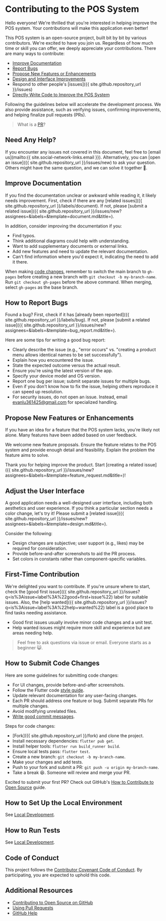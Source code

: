 # Contributing to the POS System

Hello everyone! We're thrilled that you're interested in helping improve the POS system. Your contributions will make this application even better!

This POS system is an open-source project, built bit by bit by various contributors. We're excited to have you join us. Regardless of how much time or skill you can offer, we deeply appreciate your contributions. There are many ways to contribute:

- [Improve Documentation](#improve-documentation)
- [Report Bugs](#how-to-report-bugs)
- [Propose New Features or Enhancements](#propose-new-features-or-enhancements)
- [Design and Interface Improvements](#adjust-the-user-interface)
- Respond to other people's [issues]({{ site.github.repository_url }}/issues)
- [Directly Write Code to Improve the POS System](#how-to-submit-code-changes)

Following the guidelines below will accelerate the development process. We also provide assistance, such as verifying issues, confirming improvements, and helping finalize pull requests (PRs).

> What is a [PR](https://gitbook.tw/chapters/github/pull-request.html)?

## Need Any Help?

If you encounter any issues not covered in this document, feel free to [email us](mailto:{{ site.social-network-links.email }}). Alternatively, you can [open an issue]({{ site.github.repository_url }}/issues/new) to ask your question. Others might have the same question, and we can solve it together 😬.

## Improve Documentation

If you find the documentation unclear or awkward while reading it, it likely needs improvement. First, check if there are any [related issues]({{ site.github.repository_url }}/labels/document). If not, please [submit a related issue]({{ site.github.repository_url }}/issues/new?assignees=&labels=&template=document.md&title=).

In addition, consider improving the documentation if you:

- Find typos.
- Think additional diagrams could help with understanding.
- Want to add supplementary documents or external links.
- Add new features and need to update the relevant documentation.
- Can't find information where you'd expect it, indicating the need to add it there.

When making [code changes](#how-to-submit-code-changes), remember to switch the main branch to `gh-pages` before creating a new branch with `git checkout -b my-branch-name`. Run `git checkout gh-pages` before the above command. When merging, select `gh-pages` as the base branch.

## How to Report Bugs

Found a bug? First, check if it has [already been reported]({{ site.github.repository_url }}/labels/bug). If not, please [submit a related issue]({{ site.github.repository_url }}/issues/new?assignees=&labels=&template=bug_report.md&title=).

Here are some tips for writing a good bug report:

- Clearly describe the issue (e.g., "error occurs" vs. "creating a product menu allows identical names to be set successfully").
- Explain how you encountered the issue.
- State the expected outcome versus the actual result.
- Ensure you're using the latest version of the app.
- Specify your device model and OS version.
- Report one bug per issue; submit separate issues for multiple bugs.
- Even if you don't know how to fix the issue, helping others reproduce it can speed up resolution.
- For security issues, do not open an issue. Instead, email <evanlu361425@gmail.com> for specialized handling.

## Propose New Features or Enhancements

If you have an idea for a feature that the POS system lacks, you're likely not alone. Many features have been added based on user feedback.

We welcome new feature proposals. Ensure the feature relates to the POS system and provide enough detail and feasibility. Explain the problem the feature aims to solve.

Thank you for helping improve the product. Start [creating a related issue]({{ site.github.repository_url }}/issues/new?assignees=&labels=&template=feature_request.md&title=)!

## Adjust the User Interface

A good application needs a well-designed user interface, including both aesthetics and user experience. If you think a particular section needs a color change, let's try it! Please submit a [related issue]({{ site.github.repository_url }}/issues/new?assignees=&labels=&template=design.md&title=).

Consider the following:

- Design changes are subjective; user support (e.g., likes) may be required for consideration.
- Provide before-and-after screenshots to aid the PR process.
- Set colors in constants rather than component-specific variables.

## First-Time Contribution

We're delighted you want to contribute. If you're unsure where to start, check the [good first issue]({{ site.github.repository_url }}/issues?q=is%3Aissue+label%3A%22good+first+issue%22) label for suitable issues. Also, the [help wanted]({{ site.github.repository_url }}/issues?q=is%3Aissue+label%3A%22help+wanted%22) label is a good place to find tasks needing assistance.

- Good first issues usually involve minor code changes and a unit test.
- Help wanted issues might require more skill and experience but are areas needing help.

> Feel free to ask questions via issue or email. Everyone starts as a beginner 😺.

## How to Submit Code Changes

Here are some guidelines for submitting code changes:

- For UI changes, provide before-and-after screenshots.
- Follow the Flutter code [style guide](https://github.com/flutter/flutter/wiki/Style-guide-for-Flutter-repo).
- Update relevant documentation for any user-facing changes.
- Each PR should address one feature or bug. Submit separate PRs for multiple changes.
- Avoid modifying unrelated files.
- [Write good commit messages](https://tbaggery.com/2008/04/19/a-note-about-git-commit-messages.html).

Steps for code changes:

- [Fork]({{ site.github.repository_url }}/fork) and clone the project.
- Install necessary dependencies: `flutter pub get`.
- Install helper tools: `flutter run build_runner build`.
- Ensure local tests pass: `flutter test`.
- Create a new branch: `git checkout -b my-branch-name`.
- Make your changes and add tests.
- Push to your fork and submit a PR: `git push -u origin my-branch-name`.
- Take a break 😆. Someone will review and merge your PR.

Excited to submit your first PR? Check out GitHub's [How to Contribute to Open Source](https://egghead.io/series/how-to-contribute-to-an-open-source-project-on-github) guide.

## How to Set Up the Local Environment

See [Local Development](../maintenance/development.md).

## How to Run Tests

See [Local Development](../maintenance/development.md).

## Code of Conduct

This project follows the [Contributor Covenant Code of Conduct](../CODE_OF_CONDUCT.md). By participating, you are expected to uphold this code.

## Additional Resources

- [Contributing to Open Source on GitHub](https://guides.github.com/activities/contributing-to-open-source/)
- [Using Pull Requests](https://help.github.com/articles/using-pull-requests/)
- [GitHub Help](https://help.github.com)
